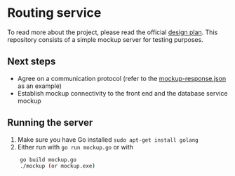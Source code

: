 # Routing service

To read more about the project, please read the official [design plan](https://github.com/Greennav/greennav.github.io/blob/master/wiki/Roadmap.md#design-plan). This repository consists of a simple mockup server for testing purposes.

## Next steps

- Agree on a communication protocol (refer to the [mockup-response.json](mockup-response.json) as an example)
- Establish mockup connectivity to the front end and the database service mockup

## Running the server

1. Make sure you have Go installed `sudo apt-get install golang`
2. Either run with `go run mockup.go` or with 
```bash
    go build mockup.go
    ./mockup (or mockup.exe)
```
